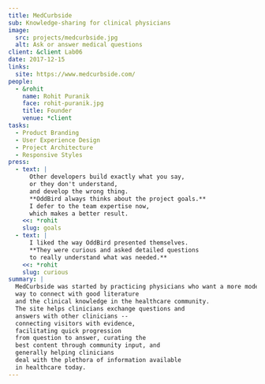 ```yaml
---
title: MedCurbside
sub: Knowledge-sharing for clinical physicians
image:
  src: projects/medcurbside.jpg
  alt: Ask or answer medical questions
client: &client Lab06
date: 2017-12-15
links:
  site: https://www.medcurbside.com/
people:
  - &rohit
    name: Rohit Puranik
    face: rohit-puranik.jpg
    title: Founder
    venue: *client
tasks:
  - Product Branding
  - User Experience Design
  - Project Architecture
  - Responsive Styles
press:
  - text: |
      Other developers build exactly what you say,
      or they don't understand,
      and develop the wrong thing.
      **OddBird always thinks about the project goals.**
      I defer to the team expertise now,
      which makes a better result.
    <<: *rohit
    slug: goals
  - text: |
      I liked the way OddBird presented themselves.
      **They were curious and asked detailed questions
      to really understand what was needed.**
    <<: *rohit
    slug: curious
summary: |
  MedCurbside was started by practicing physicians who want a more modern
  way to connect with good literature
  and the clinical knowledge in the healthcare community.
  The site helps clinicians exchange questions and
  answers with other clinicians --
  connecting visitors with evidence,
  facilitating quick progression
  from question to answer, curating the
  best content through community input, and
  generally helping clinicians
  deal with the plethora of information available
  in healthcare today.
---
```

